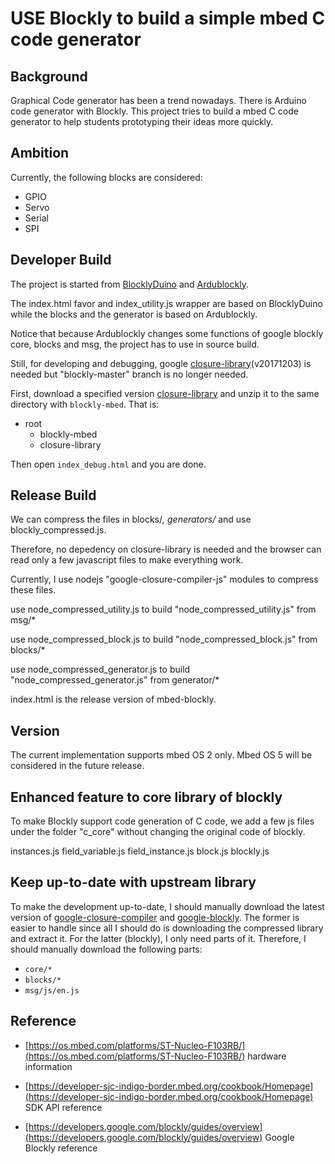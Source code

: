 # USE Blockly to build a simple mbed C code generator

## Background

Graphical Code generator has been a trend nowadays. There is Arduino code generator with Blockly. This project tries to build
a mbed C code generator to help students prototyping their ideas more quickly.

## Ambition

Currently, the following blocks are considered:

   * GPIO
   * Servo
   * Serial
   * SPI

## Developer Build

The project is started from [BlocklyDuino](https://github.com/BlocklyDuino/BlocklyDuino) and [Ardublockly](https://github.com/carlosperate/ardublockly).

The index.html favor and index_utility.js wrapper are based on BlocklyDuino while the blocks and the generator is based on Ardublockly.

Notice that because Ardublockly changes some functions of google blockly core, blocks and msg, the project has to use in source build. 

Still, for developing and debugging, google [closure-library](https://github.com/google/closure-library)(v20171203) is needed but "blockly-master" branch is no longer needed.

First, download a specified version [closure-library](https://github.com/google/closure-library/archive/v20171203.zip) and unzip it to the same directory with `blockly-mbed`.
That is:

* root
  * blockly-mbed
  * closure-library

Then open `index_debug.html` and you are done.

## Release Build

We can compress the files in blocks/*, generators/* and use blockly_compressed.js. 

Therefore, no depedency on closure-library is needed and the browser can read only a few javascript files to make everything work.

Currently, I use nodejs "google-closure-compiler-js" modules to compress these files.

use node_compressed_utility.js to build "node_compressed_utility.js" from msg/*

use node_compressed_block.js to build "node_compressed_block.js" from blocks/*

use node_compressed_generator.js to build "node_compressed_generator.js" from generator/*

index.html is the release version of mbed-blockly.

## Version

The current implementation supports mbed OS 2 only. Mbed OS 5 will be considered in the future release.

## Enhanced feature to core library of blockly

To make Blockly support code generation of C code, we add a few js files under the folder "c_core" without changing the original code of blockly.

instances.js
field_variable.js
field_instance.js
block.js
blockly.js

## Keep up-to-date with upstream library

To make the development up-to-date, I should manually download the latest version of [google-closure-compiler](https://github.com/google/closure-compiler-js) and [google-blockly](https://github.com/google/blockly). The former is easier to handle since all I should do is downloading the compressed library and extract it.
For the latter (blockly), I only need parts of it. Therefore, I should manually download the following parts:

* `core/*`
* `blocks/*`
* `msg/js/en.js`

## Reference
 
* [https://os.mbed.com/platforms/ST-Nucleo-F103RB/](https://os.mbed.com/platforms/ST-Nucleo-F103RB/) hardware information

* [https://developer-sjc-indigo-border.mbed.org/cookbook/Homepage](https://developer-sjc-indigo-border.mbed.org/cookbook/Homepage) SDK API reference

* [https://developers.google.com/blockly/guides/overview](https://developers.google.com/blockly/guides/overview) Google Blockly reference
